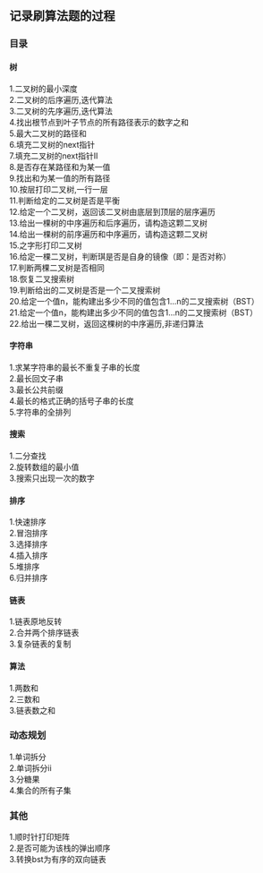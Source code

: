 ## 记录刷算法题的过程
### 目录
#### 树
1.二叉树的最小深度  
2.二叉树的后序遍历,迭代算法  
3.二叉树的先序遍历,迭代算法  
4.找出根节点到叶子节点的所有路径表示的数字之和  
5.最大二叉树的路径和  
6.填充二叉树的next指针  
7.填充二叉树的next指针II  
8.是否存在某路径和为某一值  
9.找出和为某一值的所有路径  
10.按层打印二叉树,一行一层  
11.判断给定的二叉树是否是平衡    
12.给定一个二叉树，返回该二叉树由底层到顶层的层序遍历    
13.给出一棵树的中序遍历和后序遍历，请构造这颗二叉树    
14.给出一棵树的前序遍历和中序遍历，请构造这颗二叉树    
15.之字形打印二叉树    
16.给定一棵二叉树，判断琪是否是自身的镜像（即：是否对称）    
17.判断两棵二叉树是否相同    
18.恢复二叉搜索树    
19.判断给出的二叉树是否是一个二叉搜索树    
20.给定一个值n，能构建出多少不同的值包含1...n的二叉搜索树（BST）    
21.给定一个值n，能构建出多少不同的值包含1...n的二叉搜索树（BST）    
22.给出一棵二叉树，返回这棵树的中序遍历,非递归算法    

#### 字符串
1.求某字符串的最长不重复子串的长度   
2.最长回文子串  
3.最长公共前缀  
4.最长的格式正确的括号子串的长度  
5.字符串的全排列    

#### 搜索
1.二分查找    
2.旋转数组的最小值    
3.搜索只出现一次的数字    

#### 排序
1.快速排序    
2.冒泡排序    
3.选择排序    
4.插入排序    
5.堆排序    
6.归并排序    

#### 链表
1.链表原地反转    
2.合并两个排序链表    
3.复杂链表的复制    

#### 算法
1.两数和    
2.三数和    
3.链表数之和    

### 动态规划
1.单词拆分    
2.单词拆分ii    
3.分糖果    
4.集合的所有子集    

### 其他
1.顺时针打印矩阵    
2.是否可能为该栈的弹出顺序    
3.转换bst为有序的双向链表    


